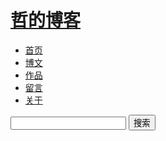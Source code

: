 <!-- header -->
<div id="header">
      <a href="/" target="_self"><h1 id="name">哲的博客</h1></a>
      <ul id="nav" class="nav">
          <a href="/" target="_self"><li>首页</li></a>
          <a href="/page.html" target="_self"><li>博文</li></a>
          <a href="/production.html" target="_self"><li>作品</li></a>
          <a href="/message.html" target="_self"><li>留言</li></a>
          <a href="/about.html" target="_self"><li>关于</li></a>
      </ul>
      <div id="search">
       <script type="text/javascript">
			function searchSubmit(){
				var s_keyword = document.getElementById("search_name").value; 
				if(s_keyword == '' || s_keyword == '搜索'){
				    alert("请输入您想搜索的关键词");
				    return false;
			    }
			}
			</script>
      <form method="get" action="http://www.google.com/search" name="c_search">
      <input type="text" id="search_text" name="q" />
	  <input type="hidden" name="oe" value="GB2312"/>
	  <input type="hidden" name="hl" value="zh-CN"/>
	  <input type="hidden" name="as_sitesearch" value="youngpine.github.io">
	  <input type="submit" id="search_button" name="search_button" value="搜索" />
      </form>
      </div>
    </div>
<!-- /header -->
